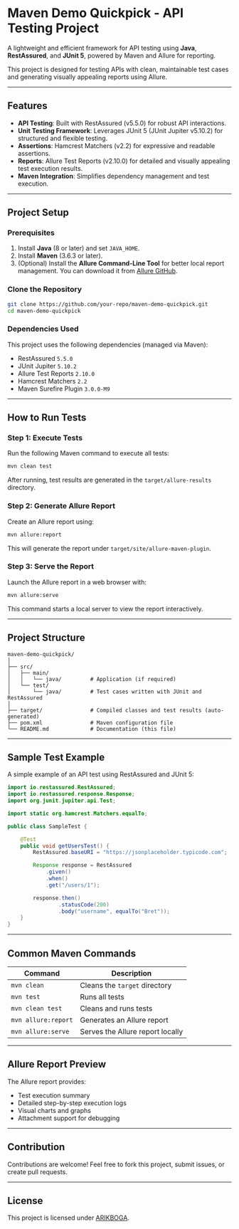 
# Maven Demo Quickpick - API Testing Project

A lightweight and efficient framework for API testing using **Java**, **RestAssured**, and **JUnit 5**, powered by Maven and Allure for reporting.

This project is designed for testing APIs with clean, maintainable test cases and generating visually appealing reports using Allure.

---

## **Features**
- **API Testing**: Built with RestAssured (v5.5.0) for robust API interactions.
- **Unit Testing Framework**: Leverages JUnit 5 (JUnit Jupiter v5.10.2) for structured and flexible testing.
- **Assertions**: Hamcrest Matchers (v2.2) for expressive and readable assertions.
- **Reports**: Allure Test Reports (v2.10.0) for detailed and visually appealing test execution results.
- **Maven Integration**: Simplifies dependency management and test execution.

---

## **Project Setup**

### **Prerequisites**
1. Install **Java** (8 or later) and set `JAVA_HOME`.
2. Install **Maven** (3.6.3 or later).
3. (Optional) Install the **Allure Command-Line Tool** for better local report management. You can download it from [Allure GitHub](https://github.com/allure-framework/allure2).

### **Clone the Repository**
```bash
git clone https://github.com/your-repo/maven-demo-quickpick.git
cd maven-demo-quickpick
```

### **Dependencies Used**
This project uses the following dependencies (managed via Maven):
- RestAssured `5.5.0`
- JUnit Jupiter `5.10.2`
- Allure Test Reports `2.10.0`
- Hamcrest Matchers `2.2`
- Maven Surefire Plugin `3.0.0-M9`

---

## **How to Run Tests**

### **Step 1: Execute Tests**
Run the following Maven command to execute all tests:
```bash
mvn clean test
```

After running, test results are generated in the `target/allure-results` directory.

### **Step 2: Generate Allure Report**
Create an Allure report using:
```bash
mvn allure:report
```
This will generate the report under `target/site/allure-maven-plugin`.

### **Step 3: Serve the Report**
Launch the Allure report in a web browser with:
```bash
mvn allure:serve
```

This command starts a local server to view the report interactively.

---

## **Project Structure**

```
maven-demo-quickpick/
│
├── src/
│   ├── main/
│   │   └── java/         # Application (if required)
│   └── test/
│       └── java/         # Test cases written with JUnit and RestAssured
│
├── target/               # Compiled classes and test results (auto-generated)
├── pom.xml               # Maven configuration file
└── README.md             # Documentation (this file)
```

---

## **Sample Test Example**

A simple example of an API test using RestAssured and JUnit 5:
```java
import io.restassured.RestAssured;
import io.restassured.response.Response;
import org.junit.jupiter.api.Test;

import static org.hamcrest.Matchers.equalTo;

public class SampleTest {

    @Test
    public void getUsersTest() {
        RestAssured.baseURI = "https://jsonplaceholder.typicode.com";

        Response response = RestAssured
            .given()
            .when()
            .get("/users/1");

        response.then()
                .statusCode(200)
                .body("username", equalTo("Bret"));
    }
}
```

---

## **Common Maven Commands**

| Command                  | Description                            |
|--------------------------|----------------------------------------|
| `mvn clean`              | Cleans the `target` directory         |
| `mvn test`               | Runs all tests                        |
| `mvn clean test`         | Cleans and runs tests                 |
| `mvn allure:report`      | Generates an Allure report            |
| `mvn allure:serve`       | Serves the Allure report locally      |

---

## **Allure Report Preview**
The Allure report provides:
- Test execution summary
- Detailed step-by-step execution logs
- Visual charts and graphs
- Attachment support for debugging

---

## **Contribution**
Contributions are welcome! Feel free to fork this project, submit issues, or create pull requests.

---

## **License**
This project is licensed under [ARIKBOGA](https://github.ARIKBOGA).
